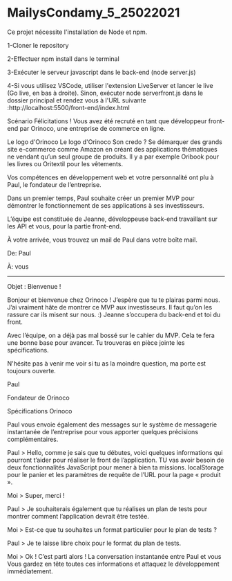 # MailysCondamy_5_25022021

Ce projet nécessite l'installation de Node et npm.

1-Cloner le repository

2-Effectuer npm install dans le terminal

3-Exécuter le serveur javascript dans le back-end (node server.js)

4-Si vous utilisez VSCode, utiliser l'extension LiveServer et lancer le live (Go live, en bas à droite). Sinon, exécuter node serverfront.js dans le dossier principal et rendez vous à l'URL suivante :http://localhost:5500/front-end/index.html




Scénario
Félicitations ! Vous avez été recruté en tant que développeur front-end par Orinoco, une entreprise de commerce en ligne. 

 

Le logo d'Orinoco
Le logo d'Orinoco
Son credo ? Se démarquer des grands site e-commerce comme Amazon en créant des applications thématiques ne vendant qu’un seul groupe de produits. Il y a par exemple Oribook pour les livres ou Oritextil pour les vêtements.

Vos compétences en développement web et votre personnalité ont plu à Paul, le fondateur de l’entreprise.

Dans un premier temps, Paul souhaite créer un premier MVP pour démontrer le fonctionnement de ses applications à ses investisseurs.

L’équipe est constituée de Jeanne, développeuse back-end travaillant sur les API et vous, pour la partie front-end.

À votre arrivée, vous trouvez un mail de Paul dans votre boîte mail.

 

De: Paul 

À: vous

-----------------------------------------------------------------------------------

Objet : Bienvenue !

Bonjour et bienvenue chez Orinoco ! J’espère que tu te plairas parmi nous. J’ai vraiment hâte de montrer ce MVP aux investisseurs. Il faut qu’on les rassure car ils misent sur nous. :)
Jeanne s’occupera du back-end et toi du front.

Avec l’équipe, on a déjà pas mal bossé sur le cahier du MVP. Cela te fera une bonne base pour avancer. Tu trouveras en pièce jointe les spécifications.

N'hésite pas à venir me voir si tu as la moindre question, ma porte est toujours ouverte.

Paul

Fondateur de Orinoco


Spécifications Orinoco

 Paul vous envoie également des messages sur le système de messagerie instantanée de l’entreprise pour vous apporter quelques précisions complémentaires.

 

Paul > Hello, comme je sais que tu débutes, voici quelques informations qui pourront t’aider pour réaliser le front de l’application. TU vas avoir besoin de deux fonctionnalités JavaScript pour mener à bien ta missions. localStorage pour le panier et les paramètres de requête de l’URL pour la page « produit ».

Moi > Super, merci !

Paul > Je souhaiterais également que tu réalises un plan de tests pour montrer comment l’application devrait être testée.

Moi > Est-ce que tu souhaites un format particulier pour le plan de tests ?

Paul > Je te laisse libre choix pour le format du plan de tests.

Moi > Ok ! C’est parti alors !
La conversation instantanée entre Paul et vous
Vous gardez en tête toutes ces informations et attaquez le développement immédiatement.
